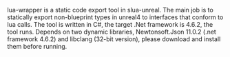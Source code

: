 lua-wrapper is a static code export tool in slua-unreal. The main job is to statically export non-blueprint types in unreal4 to interfaces that conform to lua calls. The tool is written in C#, the target .Net framework is 4.6.2, the tool runs. Depends on two dynamic libraries, Newtonsoft.Json 11.0.2 (.net framework 4.6.2) and libclang (32-bit version), please download and install them before running.